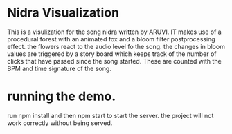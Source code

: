 # Nidra Visualization

This is a visulization for the song nidra written by ARUVI. IT makes use of a procedural forest with an animated fox and a bloom filter postprocessing effect.
the flowers react to the audio level fo the song. the changes in bloom values are triggered by a story board which keeps track of the number of clicks that have passed since 
the song started. These are counted with the BPM and time signature of the song.

# running the demo.

run npm install and then npm start to start the server. the project will not work correctly without being served.
